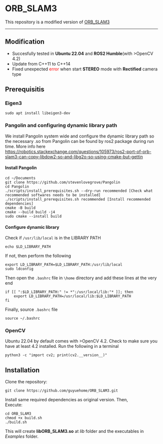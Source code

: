 # ORB_SLAM3

This repository is a modified version of [ORB_SLAM3](https://github.com/UZ-SLAMLab/ORB_SLAM3)  

--- 

## Modification
- Succesfully tested in **Ubuntu 22.04** and **ROS2 Humble**(with >OpenCV 4.2)
- Update from C++11 to C++14
- Fixed unexpected <span style="color:red">error</span> when start **STEREO** mode with **Rectified** camera type


## Prerequisitis

### Eigen3

```
sudo apt install libeigen3-dev
```

### Pangolin and configuring dynamic library path

We install Pangolin system wide and configure the dynamic library path so the necessary .so from Pangolin can be found by ros2 package during run time. More info here https://robotics.stackexchange.com/questions/105973/ros2-port-of-orb-slam3-can-copy-libdow2-so-and-libg2o-so-using-cmake-but-gettin

#### Install Pangolin

```
cd ~/Documents
git clone https://github.com/stevenlovegrove/Pangolin
cd Pangolin
./scripts/install_prerequisites.sh --dry-run recommended [Check what recommended softwares needs to be installed]
./scripts/install_prerequisites.sh recommended [Install recommended dependencies]
cmake -B build
cmake --build build -j4
sudo cmake --install build
```

#### Configure dynamic library

Check if ```/usr/lib/local``` is in the LIBRARY PATH

```
echo $LD_LIBRARY_PATH
```

If not, then perform the following 

```
export LD_LIBRARY_PATH=$LD_LIBRARY_PATH:/usr/lib/local
sudo ldconfig
```

Then open the ```.bashrc``` file in ```\home``` directory and add these lines at the very end

```
if [[ ":$LD_LIBRARY_PATH:" != *":/usr/local/lib:"* ]]; then
    export LD_LIBRARY_PATH=/usr/local/lib:$LD_LIBRARY_PATH
fi
```

Finally, source ```.bashrc``` file 

```
source ~/.bashrc
```

### OpenCV

Ubuntu 22.04 by default comes with >OpenCV 4.2. Check to make sure you have at least 4.2 installed. Run the following in a terminal

```
python3 -c "import cv2; print(cv2.__version__)" 
```

## Installation
Clone the repository:
```
git clone https://github.com/guyuehome/ORB_SLAM3.git
```

Install same required dependencies as original version. Then,  
Execute:
```
cd ORB_SLAM3
chmod +x build.sh
./build.sh
```
This will create **libORB_SLAM3.so**  at *lib* folder and the executables in *Examples* folder.
